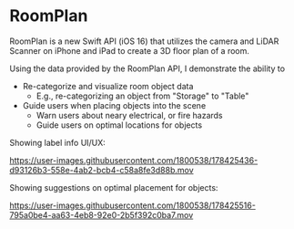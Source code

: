 # RoomPlan

RoomPlan is a new Swift API (iOS 16) that utilizes the camera and LiDAR Scanner on iPhone and iPad to create a 3D floor plan of a room.

Using the data provided by the RoomPlan API, I demonstrate the ability to
* Re-categorize and visualize room object data
    * E.g., re-categorizing an object from "Storage" to "Table"
* Guide users when placing objects into the scene
    * Warn users about neary electrical, or fire hazards
    * Guide users on optimal locations for objects

Showing label info UI/UX:

https://user-images.githubusercontent.com/1800538/178425436-d93126b3-558e-4ab2-bcb4-c58a8fe3d88b.mov

Showing suggestions on optimal placement for objects:

https://user-images.githubusercontent.com/1800538/178425516-795a0be4-aa63-4eb8-92e0-2b5f392c0ba7.mov

